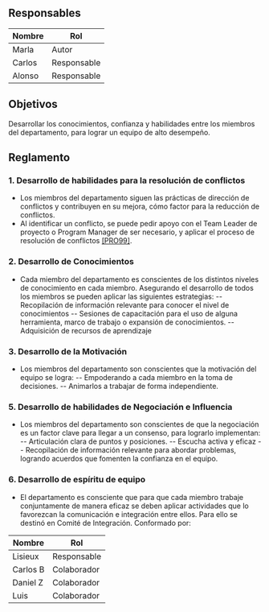 ## Responsables

| Nombre    | Rol               | 
| --------- | ----------------- | 
|  Marla    | Autor             | 
|  Carlos   | Responsable       |
|  Alonso   | Responsable       |

## Objetivos
Desarrollar los conocimientos, confianza y habilidades entre los miembros del departamento, para lograr un equipo de alto desempeño.

## Reglamento
### 1. Desarrollo de habilidades para la resolución de conflictos
- Los miembros del departamento siguen las prácticas de dirección de conflictos y contribuyen en su mejora, cómo factor para la reducción de conflictos.
- Al identificar un conflicto, se puede pedir apoyo con el Team Leader de proyecto o Program Manager de ser necesario, y aplicar el proceso de resolución de conflictos <a href="https://github.com/novaDepto/Nova/wiki/Proceso-de-resolución-de-conflictos">[PRO99]</a>. 

### 2. Desarrollo de Conocimientos
- Cada miembro del departamento es conscientes de los distintos niveles de conocimiento en cada miembro. Asegurando el desarrollo de todos los miembros se pueden aplicar las siguientes estrategias:
-- Recopilación de información relevante para conocer el nivel de conocimientos
-- Sesiones de capacitación para el uso de alguna herramienta, marco de trabajo o expansión de conocimientos.
-- Adquisición de recursos de aprendizaje

### 3. Desarrollo de la Motivación
- Los miembros del departamento son conscientes que la motivación del equipo se logra:
-- Empoderando a cada miembro en la toma de decisiones.
-- Animarlos a trabajar de forma independiente.
### 5. Desarrollo de habilidades de Negociación e Influencia
- Los miembros del departamento son conscientes de que la negociación es un factor clave para llegar a un consenso, para lograrlo implementan: 
 -- Articulación clara de puntos y posiciones.
 -- Escucha activa y eficaz
 -- Recopilación de información relevante para abordar problemas, logrando acuerdos que fomenten la confianza en el equipo.

### 6. Desarrollo de espíritu de equipo
- El departamento es consciente que para que cada miembro trabaje conjuntamente de manera eficaz se deben aplicar actividades que lo favorezcan la comunicación e integración entre ellos. Para ello se destinó en Comité de Integración. Conformado por:

|  Nombre  | Rol        |
| -------- | --------   |
| Lisieux  | Responsable|
| Carlos B | Colaborador|
| Daniel Z | Colaborador|
| Luis     | Colaborador|



